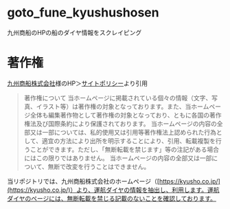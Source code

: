 # goto_fune_kyushushosen
九州商船のHPの船のダイヤ情報をスクレイピング

# 著作権
[九州商船株式会社](https://kyusho.co.jp/)様のHP＞[サイトポリシー](https://kyusho.co.jp/publics/index/7/)より引用

> 著作権について
> 当ホームページに掲載されている個々の情報（文字、写真、イラスト等）は著作権の対象となっております。また、当ホームページ全体も編集著作物として著作権の対象となっており、ともに各国の著作権法及び国際条約により保護されております。
> 当ホームページの内容の全部又は一部については、私的使用又は引用等著作権法上認められた行為として、適宜の方法により出所を明示することにより、引用、転載複製を行うことができます。ただし、「無断転載を禁じます」等の注記がある場合にはこの限りではありません。
> 当ホームページの内容の全部又は一部について、無断で改変を行うことはできません。

当リポジトリでは、九州商船株式会社のホームページ（[https://kyusho.co.jp/](https://kyusho.co.jp/)）より、運航ダイヤの情報を抽出し、利用します。運航ダイヤのページには、無断転載を禁じる記載のないことを確認しております。
